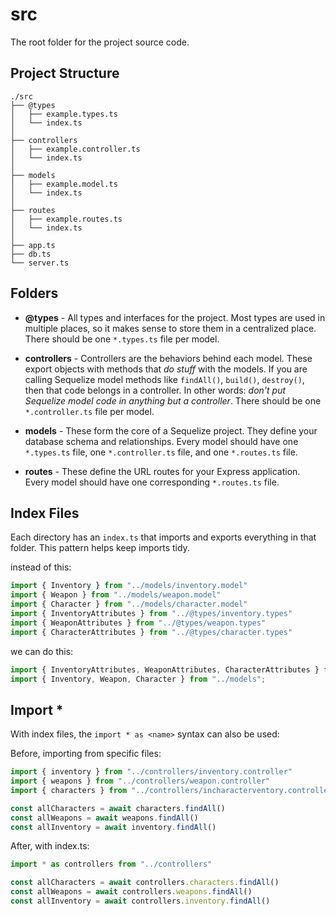 # src
The root folder for the project source code.
## Project Structure
```text
./src
├── @types
│   ├── example.types.ts
│   └── index.ts
│
├── controllers
│   ├── example.controller.ts
│   └── index.ts
│
├── models
│   ├── example.model.ts
│   └── index.ts
│
├── routes
│   ├── example.routes.ts
│   └── index.ts
│
├── app.ts
├── db.ts
└── server.ts
```

## Folders
- **@types** - All types and interfaces for the project. Most types are used in multiple places, so it makes sense to store them in a centralized place. There should be one `*.types.ts` file per model.

- **controllers** - Controllers are the behaviors behind each model. These export objects with methods that *do stuff* with the models. If you are calling Sequelize model methods like `findAll()`, `build()`, `destroy()`, then that code belongs in a controller. In other words: *don't put Sequelize model code in anything but a controller*. There should be one `*.controller.ts` file per model.

- **models** - These form the core of a Sequelize project. They define your database schema and relationships. Every model should have one `*.types.ts` file, one `*.controller.ts` file, and one `*.routes.ts` file.

- **routes** - These define the URL routes for your Express application. Every model should have one corresponding `*.routes.ts` file.

## Index Files

Each directory has an `index.ts` that imports and exports everything in that folder. This pattern helps keep imports tidy.

instead of this:

```typescript
import { Inventory } from "../models/inventory.model"
import { Weapon } from "../models/weapon.model"
import { Character } from "../models/character.model"
import { InventoryAttributes } from "../@types/inventory.types"
import { WeaponAttributes } from "../@types/weapon.types"
import { CharacterAttributes } from "../@types/character.types"
```

we can do this:

```typescript
import { InventoryAttributes, WeaponAttributes, CharacterAttributes } from "../@types"
import { Inventory, Weapon, Character } from "../models";
```

## Import *

With index files, the `import * as <name>` syntax can also be used:

Before, importing from specific files:

```typescript
import { inventory } from "../controllers/inventory.controller"
import { weapons } from "../controllers/weapon.controller"
import { characters } from "../controllers/incharacterventory.controller"

const allCharacters = await characters.findAll()
const allWeapons = await weapons.findAll()
const allInventory = await inventory.findAll()
```

After, with index.ts:

```typescript
import * as controllers from "../controllers"

const allCharacters = await controllers.characters.findAll()
const allWeapons = await controllers.weapons.findAll()
const allInventory = await controllers.inventory.findAll()
```